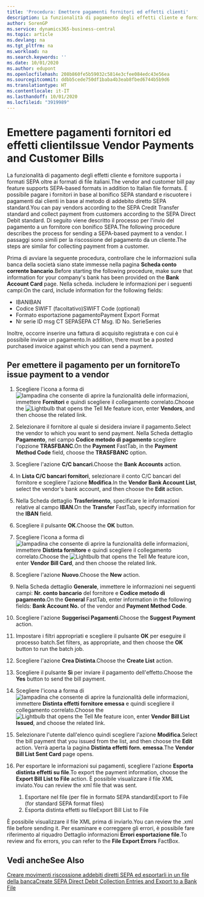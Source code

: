```yaml
---
title: 'Procedura: Emettere pagamenti fornitori ed effetti clienti'
description: La funzionalità di pagamento degli effetti cliente e fornitore supporta i formati SEPA oltre ai formati di file italiani.
author: SorenGP
ms.service: dynamics365-business-central
ms.topic: article
ms.devlang: na
ms.tgt_pltfrm: na
ms.workload: na
ms.search.keywords: ''
ms.date: 10/01/2020
ms.author: edupont
ms.openlocfilehash: 208b860fe5b59032c5814e3cfee084edc43e56ea
ms.sourcegitcommit: ddbb5cede750df1baba4b3eab8fbed6744b5b9d6
ms.translationtype: HT
ms.contentlocale: it-IT
ms.lasthandoff: 10/01/2020
ms.locfileid: "3919989"
---
```

# <a name="issue-vendor-payments-and-customer-bills"></a><span data-ttu-id="978bb-103">Emettere pagamenti fornitori ed effetti clienti</span><span class="sxs-lookup"><span data-stu-id="978bb-103">Issue Vendor Payments and Customer Bills</span></span>

<span data-ttu-id="978bb-104">La funzionalità di pagamento degli effetti cliente e fornitore supporta i formati SEPA oltre ai formati di file italiani.</span><span class="sxs-lookup"><span data-stu-id="978bb-104">The vendor and customer bill pay feature supports SEPA-based formats in addition to Italian file formats.</span></span> <span data-ttu-id="978bb-105">È possibile pagare i fornitori in base al bonifico SEPA standard e riscuotere i pagamenti dai clienti in base al metodo di addebito diretto SEPA standard.</span><span class="sxs-lookup"><span data-stu-id="978bb-105">You can pay vendors according to the SEPA Credit Transfer standard and collect payment from customers according to the SEPA Direct Debit standard.</span></span> <span data-ttu-id="978bb-106">Di seguito viene descritto il processo per l'invio del pagamento a un fornitore con bonifico SEPA.</span><span class="sxs-lookup"><span data-stu-id="978bb-106">The following procedure describes the process for sending a SEPA-based payment to a vendor.</span></span> <span data-ttu-id="978bb-107">I passaggi sono simili per la riscossione del pagamento da un cliente.</span><span class="sxs-lookup"><span data-stu-id="978bb-107">The steps are similar for collecting payment from a customer.</span></span>  

<span data-ttu-id="978bb-108">Prima di avviare la seguente procedura, controllare che le informazioni sulla banca della società siano state immesse nella pagina **Scheda conto corrente bancario**.</span><span class="sxs-lookup"><span data-stu-id="978bb-108">Before starting the following procedure, make sure that information for your company's bank has been provided on the **Bank Account Card** page.</span></span> <span data-ttu-id="978bb-109">Nella scheda. includere le informazioni per i seguenti campi:</span><span class="sxs-lookup"><span data-stu-id="978bb-109">On the card, include information for the following fields:</span></span>  

- <span data-ttu-id="978bb-110">IBAN</span><span class="sxs-lookup"><span data-stu-id="978bb-110">IBAN</span></span>  
- <span data-ttu-id="978bb-111">Codice SWIFT (facoltativo)</span><span class="sxs-lookup"><span data-stu-id="978bb-111">SWIFT Code (optional)</span></span>  
- <span data-ttu-id="978bb-112">Formato esportazione pagamento</span><span class="sxs-lookup"><span data-stu-id="978bb-112">Payment Export Format</span></span>  
- <span data-ttu-id="978bb-113">Nr serie ID msg CT SEPA</span><span class="sxs-lookup"><span data-stu-id="978bb-113">SEPA CT Msg. ID No.</span></span> <span data-ttu-id="978bb-114">Serie</span><span class="sxs-lookup"><span data-stu-id="978bb-114">Series</span></span>  

<span data-ttu-id="978bb-115">Inoltre, occorre inserire una fattura di acquisito registrata e con cui è possibile inviare un pagamento.</span><span class="sxs-lookup"><span data-stu-id="978bb-115">In addition, there must be a posted purchased invoice against which you can send a payment.</span></span>  

## <a name="to-issue-payment-to-a-vendor"></a><span data-ttu-id="978bb-116">Per emettere il pagamento per un fornitore</span><span class="sxs-lookup"><span data-stu-id="978bb-116">To issue payment to a vendor</span></span>  

1. <span data-ttu-id="978bb-117">Scegliere l'icona a forma di ![lampadina che consente di aprire la funzionalità delle informazioni](../../media/ui-search/search_small.png "Informazioni sull'operazione che si desidera eseguire"), immettere **Fornitori** e quindi scegliere il collegamento correlato.</span><span class="sxs-lookup"><span data-stu-id="978bb-117">Choose the ![Lightbulb that opens the Tell Me feature](../../media/ui-search/search_small.png "Tell me what you want to do") icon, enter **Vendors**, and then choose the related link.</span></span>  
2. <span data-ttu-id="978bb-118">Selezionare il fornitore al quale si desidera inviare il pagamento.</span><span class="sxs-lookup"><span data-stu-id="978bb-118">Select the vendor to which you want to send payment.</span></span> <span data-ttu-id="978bb-119">Nella Scheda dettaglio **Pagamento**, nel campo **Codice metodo di pagamento** scegliere l'opzione **TRASFBANC**.</span><span class="sxs-lookup"><span data-stu-id="978bb-119">On the **Payment** FastTab, in the **Payment Method Code** field, choose the **TRASFBANC** option.</span></span>
3. <span data-ttu-id="978bb-120">Scegliere l'azione **C/C bancari**.</span><span class="sxs-lookup"><span data-stu-id="978bb-120">Choose the **Bank Accounts** action.</span></span>  
4. <span data-ttu-id="978bb-121">In **Lista C/C bancari fornitori**, selezionare il conto C/C bancari del fornitore e scegliere l'azione **Modifica**.</span><span class="sxs-lookup"><span data-stu-id="978bb-121">In the **Vendor Bank Account List**, select the vendor's bank account, and then choose the **Edit** action.</span></span>
5. <span data-ttu-id="978bb-122">Nella Scheda dettaglio **Trasferimento**, specificare le informazioni relative al campo **IBAN**.</span><span class="sxs-lookup"><span data-stu-id="978bb-122">On the **Transfer** FastTab, specify information for the **IBAN** field.</span></span>  
6. <span data-ttu-id="978bb-123">Scegliere il pulsante **OK**.</span><span class="sxs-lookup"><span data-stu-id="978bb-123">Choose the **OK** button.</span></span>  
7. <span data-ttu-id="978bb-124">Scegliere l'icona a forma di ![lampadina che consente di aprire la funzionalità delle informazioni](../../media/ui-search/search_small.png "Informazioni sull'operazione che si desidera eseguire"), immettere **Distinta fornitore** e quindi scegliere il collegamento correlato.</span><span class="sxs-lookup"><span data-stu-id="978bb-124">Choose the ![Lightbulb that opens the Tell Me feature](../../media/ui-search/search_small.png "Tell me what you want to do") icon, enter **Vendor Bill Card**, and then choose the related link.</span></span>  
8. <span data-ttu-id="978bb-125">Scegliere l'azione **Nuovo**.</span><span class="sxs-lookup"><span data-stu-id="978bb-125">Choose the **New** action.</span></span>  
9. <span data-ttu-id="978bb-126">Nella Scheda dettaglio **Generale**, immettere le informazioni nei seguenti campi: **Nr. conto bancario** del fornitore e **Codice metodo di pagamento**.</span><span class="sxs-lookup"><span data-stu-id="978bb-126">On the **General** FastTab, enter information in the following fields: **Bank Account No.** of the vendor and **Payment Method Code**.</span></span>  
10. <span data-ttu-id="978bb-127">Scegliere l'azione **Suggerisci Pagamenti**.</span><span class="sxs-lookup"><span data-stu-id="978bb-127">Choose the **Suggest Payment** action.</span></span>
11. <span data-ttu-id="978bb-128">Impostare i filtri appropriati e scegliere il pulsante **OK** per eseguire il processo batch.</span><span class="sxs-lookup"><span data-stu-id="978bb-128">Set filters, as appropriate, and then choose the **OK** button to run the batch job.</span></span>  
12. <span data-ttu-id="978bb-129">Scegliere l'azione **Crea Distinta**.</span><span class="sxs-lookup"><span data-stu-id="978bb-129">Choose the **Create List** action.</span></span>
13. <span data-ttu-id="978bb-130">Scegliere il pulsante **Sì** per inviare il pagamento dell'effetto.</span><span class="sxs-lookup"><span data-stu-id="978bb-130">Choose the **Yes** button to send the bill payment.</span></span>  
14. <span data-ttu-id="978bb-131">Scegliere l'icona a forma di ![lampadina che consente di aprire la funzionalità delle informazioni](../../media/ui-search/search_small.png "Informazioni sull'operazione che si desidera eseguire"), immettere **Distinta effetti fornitore emessa** e quindi scegliere il collegamento correlato.</span><span class="sxs-lookup"><span data-stu-id="978bb-131">Choose the ![Lightbulb that opens the Tell Me feature](../../media/ui-search/search_small.png "Tell me what you want to do") icon, enter **Vendor Bill List Issued**, and choose the related link.</span></span>
15. <span data-ttu-id="978bb-132">Selezionare l'utente dall'elenco quindi scegliere l'azione **Modifica**.</span><span class="sxs-lookup"><span data-stu-id="978bb-132">Select the bill payment that you issued from the list, and then choose the **Edit** action.</span></span> <span data-ttu-id="978bb-133">Verrà aperta la pagina **Distinta effetti forn. emessa**.</span><span class="sxs-lookup"><span data-stu-id="978bb-133">The **Vendor Bill List Sent Card** page opens.</span></span>  
16. <span data-ttu-id="978bb-134">Per esportare le informazioni sui pagamenti, scegliere l'azione **Esporta distinta effetti su file**.</span><span class="sxs-lookup"><span data-stu-id="978bb-134">To export the payment information, choose the **Export Bill List to File** action.</span></span> <span data-ttu-id="978bb-135">È possibile visualizzare il file XML inviato.</span><span class="sxs-lookup"><span data-stu-id="978bb-135">You can review the xml file that was sent.</span></span>  

    1. <span data-ttu-id="978bb-136">Esportare nel file (per file in formato SEPA standard)</span><span class="sxs-lookup"><span data-stu-id="978bb-136">Export to File (for standard SEPA format files)</span></span>  
    2. <span data-ttu-id="978bb-137">Esporta distinta effetti su file</span><span class="sxs-lookup"><span data-stu-id="978bb-137">Export Bill List to File</span></span>  

<span data-ttu-id="978bb-138">È possibile visualizzare il file XML prima di inviarlo.</span><span class="sxs-lookup"><span data-stu-id="978bb-138">You can review the .xml file before sending it.</span></span> <span data-ttu-id="978bb-139">Per esaminare e correggere gli errori, è possibile fare riferimento al riquadro Dettaglio informazioni **Errori esportazione file**.</span><span class="sxs-lookup"><span data-stu-id="978bb-139">To review and fix errors, you can refer to the **File Export Errors** FactBox.</span></span>  

## <a name="see-also"></a><span data-ttu-id="978bb-140">Vedi anche</span><span class="sxs-lookup"><span data-stu-id="978bb-140">See Also</span></span>

[<span data-ttu-id="978bb-141">Creare movimenti riscossione addebiti diretti SEPA ed esportarli in un file della banca</span><span class="sxs-lookup"><span data-stu-id="978bb-141">Create SEPA Direct Debit Collection Entries and Export to a Bank File</span></span>](../../finance-collect-payments-with-sepa-direct-debit.md#creating-sepa-direct-debit-collection-entries-and-export-to-a-bank-file)
